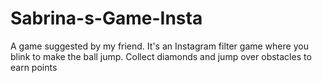# Sabrina-s-Game-Insta
A game suggested by my friend. It's an Instagram filter game where you blink to make the ball jump. Collect diamonds and jump over obstacles to earn points
